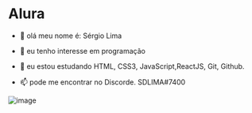 # Alura
- 👋 olá meu nome é: Sérgio Lima

- 👀 eu tenho interesse em programação 

- 🌱 eu estou estudando HTML, CSS3, JavaScript,ReactJS, Git, Github.

- 📫 pode me encontrar no Discorde. SDLIMA#7400

![image](https://user-images.githubusercontent.com/58658312/219802103-c6de48fc-188b-4d5f-a419-d50e98842fec.png)
